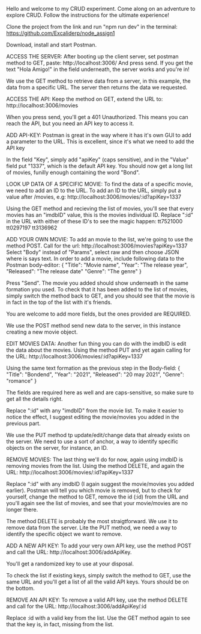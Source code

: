 Hello and welcome to my CRUD experiment. Come along on an adventure to explore CRUD.
Follow the instructions for the ultimate experience!

Clone the project from the link and run "npm run dev" in the terminal:
https://github.com/Excaliderp/node_assign1

Download, install and start Postman.


ACCESS THE SERVER:
After booting up the client server, set postman method to GET, paste:
http://localhost:3006/
And press send. If you get the text "Hola Amigo!" in the field underneath, the server works and you're in!

We use the GET method to retrieve data from a server, in this example, the data from a specific URL.
The server then returns the data we requested.


ACCESS THE API:
Keep the method on GET, extend the URL to:
http://localhost:3006/movies

When you press send, you'll get a 401 Unauthorized. This means you can reach the API, but you need an API key to access it.


ADD API-KEY:
Postman is great in the way where it has it's own GUI to add a parameter to the URL. This is excellent, since it's what we need to add the API key

In the field "Key", simply add "apiKey" (caps sensitive), and in the "Value" field put "1337", which is the default API key. You should now get a long list of movies, funilly enough containing the word "Bond".


LOOK UP DATA OF A SPECIFIC MOVIE:
To find the data of a specific movie, we need to add an ID to the URL.
To add an ID to the URL, simply put a value after /movies, e.g:
http://localhost:3006/movies/:id?apiKey=1337

Using the GET method and recieving the list of movies, you'll see that every movies has an "imdbID" value, this is the movies individual ID.
Replace ":id" in the URL with either of these ID's to see the magic happen:
tt7521000
tt0297197
tt3136962


ADD YOUR OWN MOVIE:
To add an movie to the list, we're going to use the method POST.
Call for the url: http://localhost:3006/movies?apiKey=1337
Select "Body" instead of "Params", select raw and then choose JSON where is says text.
In order to add a movie, include following data to the Postman body-editor:
{
"Title": "Movie name",
"Year": "The release year",
"Released": "The release date"
"Genre": "The genre"
}

Press "Send". The movie you added should show underneath in the same formation you used. To check that it has been added to the list of movies, simply switch the method back to GET, and you should see that the movie is in fact in the top of the list with it's friends.

You are welcome to add more fields, but the ones provided are REQUIRED.

We use the POST method send new data to the server, in this instance creating a new movie object.


EDIT MOVIES DATA:
Another fun thing you can do with the imdbID is edit the data about the movies.
Using the method PUT and yet again calling for the URL:
http://localhost:3006/movies/:id?apiKey=1337

Using the same text formation as the previous step in the Body-field:
{  
"Title": "Bondend",
"Year": "2021",
"Released": "20 may 2021",
"Genre": "romance"
}

The fields are required here as well and are caps-sensitive, so make sure to get all the details right.

Replace ":id" with any "imdbID" from the movie list. To make it easier to notice the effect, I suggest editing the movie/movies you added in the previous part.

We use the PUT method tp update/edit/change data that already exists on the server. We need to use a sort of anchor, a way to identify specific objects on the server, for instance, an ID.


REMOVE MOVIES:
The last thing we'll do for now, again using imdbID is removing movies from the list.
Using the method DELETE, and again the URL:
http://localhost:3006/movies/:id?apiKey=1337

Replace ":id" with any imdbID (I again suggest the movie/movies you added earlier).
Postman will tell you which movie is removed, but to check for yourself, change the method to GET, remove the id (:id) from the URL and you'll again see the list of movies, and see that your movie/movies are no longer there.

The method DELETE is probably the most straigtforward. We use it to remove data from the server. Lite the PUT method, we need a way to identify the specific object we want to remove.


ADD A NEW API KEY:
To add your very own API key, use the method POST and call the URL:
http://localhost:3006/addApiKey.

You'll get a randomized key to use at your disposal.

To check the list if existing keys, simply switch the method to GET, use the same URL and you'll get a list of all the valid API keys. Yours should be on the bottom.


REMOVE AN API KEY:
To remove a valid API key, use the method DELETE and call for the URL:
http://localhost:3006/addApiKey/:id

Replace :id with a valid key from the list. Use the GET method again to see that the key is, in fact, missing from the list.
